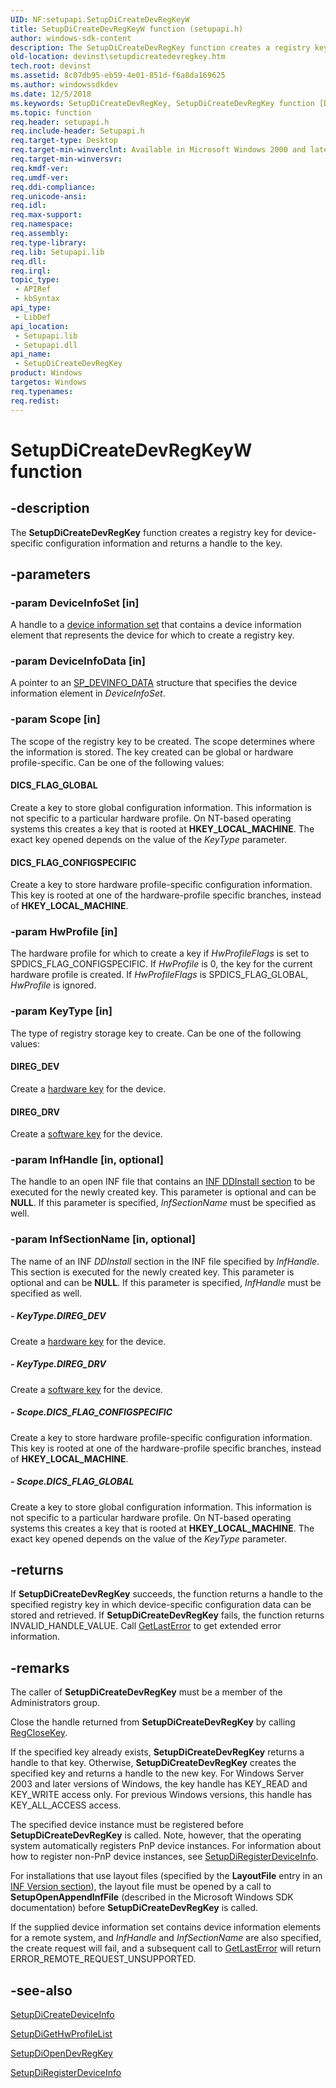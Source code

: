 ```yaml
---
UID: NF:setupapi.SetupDiCreateDevRegKeyW
title: SetupDiCreateDevRegKeyW function (setupapi.h)
author: windows-sdk-content
description: The SetupDiCreateDevRegKey function creates a registry key for device-specific configuration information and returns a handle to the key.
old-location: devinst\setupdicreatedevregkey.htm
tech.root: devinst
ms.assetid: 8c07db95-eb59-4e01-851d-f6a8da169625
ms.author: windowssdkdev
ms.date: 12/5/2018
ms.keywords: SetupDiCreateDevRegKey, SetupDiCreateDevRegKey function [Device and Driver Installation], SetupDiCreateDevRegKeyA, SetupDiCreateDevRegKeyW, devinst.setupdicreatedevregkey, di-rtns_284367d1-6053-4fd1-990b-7028a116ece2.xml, setupapi/SetupDiCreateDevRegKey
ms.topic: function
req.header: setupapi.h
req.include-header: Setupapi.h
req.target-type: Desktop
req.target-min-winverclnt: Available in Microsoft Windows 2000 and later versions of Windows.
req.target-min-winversvr: 
req.kmdf-ver: 
req.umdf-ver: 
req.ddi-compliance: 
req.unicode-ansi: 
req.idl: 
req.max-support: 
req.namespace: 
req.assembly: 
req.type-library: 
req.lib: Setupapi.lib
req.dll: 
req.irql: 
topic_type:
 - APIRef
 - kbSyntax
api_type:
 - LibDef
api_location:
 - Setupapi.lib
 - Setupapi.dll
api_name:
 - SetupDiCreateDevRegKey
product: Windows
targetos: Windows
req.typenames: 
req.redist: 
---
```


# SetupDiCreateDevRegKeyW function


## -description


The <b>SetupDiCreateDevRegKey</b> function creates a registry key for device-specific configuration information and returns a handle to the key. 


## -parameters




### -param DeviceInfoSet [in]

A handle to a <a href="https://msdn.microsoft.com/library/Ff541247(v=VS.85).aspx">device information set</a> that contains a device information element that represents the device for which to create a registry key. 


### -param DeviceInfoData [in]

A pointer to an <a href="https://msdn.microsoft.com/9ad0ef4f-4a67-4f16-8bb1-2242dad0d041">SP_DEVINFO_DATA</a> structure that specifies the device information element in <i>DeviceInfoSet</i>.


### -param Scope [in]

The scope of the registry key to be created. The scope determines where the information is stored. The key created can be global or hardware profile-specific. Can be one of the following values:





#### DICS_FLAG_GLOBAL

Create a key to store global configuration information. This information is not specific to a particular hardware profile. On NT-based operating systems this creates a key that is rooted at <b>HKEY_LOCAL_MACHINE</b>. The exact key opened depends on the value of the <i>KeyType</i> parameter.



#### DICS_FLAG_CONFIGSPECIFIC

Create a key to store hardware profile-specific configuration information. This key is rooted at one of the hardware-profile specific branches, instead of <b>HKEY_LOCAL_MACHINE</b>.


### -param HwProfile [in]

The hardware profile for which to create a key if <i>HwProfileFlags</i> is set to SPDICS_FLAG_CONFIGSPECIFIC. If <i>HwProfile</i> is 0, the key for the current hardware profile is created. If <i>HwProfileFlags</i> is SPDICS_FLAG_GLOBAL, <i>HwProfile</i> is ignored.


### -param KeyType [in]

The type of registry storage key to create. Can be one of the following values:





#### DIREG_DEV

Create a <a href="https://msdn.microsoft.com/3be5c842-d1b6-4c34-8990-e23e2d08dd23">hardware key</a> for the device. 



#### DIREG_DRV

Create a <a href="https://msdn.microsoft.com/5f6fec1a-1134-4765-81be-9b50939e5e66">software key</a> for the device.


### -param InfHandle [in, optional]

The handle to an open INF file that contains an <a href="https://msdn.microsoft.com/library/Ff547344(v=VS.85).aspx">INF DDInstall section</a> to be executed for the newly created key. This parameter is optional and can be <b>NULL</b>. If this parameter is specified, <i>InfSectionName</i> must be specified as well.


### -param InfSectionName [in, optional]

The name of an INF <i>DDInstall</i> section in the INF file specified by <i>InfHandle</i>. This section is executed for the newly created key. This parameter is optional and can be <b>NULL</b>. If this parameter is specified, <i>InfHandle</i> must be specified as well.


##### - KeyType.DIREG_DEV

Create a <a href="https://msdn.microsoft.com/3be5c842-d1b6-4c34-8990-e23e2d08dd23">hardware key</a> for the device. 


##### - KeyType.DIREG_DRV

Create a <a href="https://msdn.microsoft.com/5f6fec1a-1134-4765-81be-9b50939e5e66">software key</a> for the device.


##### - Scope.DICS_FLAG_CONFIGSPECIFIC

Create a key to store hardware profile-specific configuration information. This key is rooted at one of the hardware-profile specific branches, instead of <b>HKEY_LOCAL_MACHINE</b>.


##### - Scope.DICS_FLAG_GLOBAL

Create a key to store global configuration information. This information is not specific to a particular hardware profile. On NT-based operating systems this creates a key that is rooted at <b>HKEY_LOCAL_MACHINE</b>. The exact key opened depends on the value of the <i>KeyType</i> parameter.


## -returns



If <b>SetupDiCreateDevRegKey</b> succeeds, the function returns a handle to the specified registry key in which device-specific configuration data can be stored and retrieved. If <b>SetupDiCreateDevRegKey</b> fails, the function returns INVALID_HANDLE_VALUE. Call <a href="http://go.microsoft.com/fwlink/p/?linkid=169416">GetLastError</a> to get extended error information.




## -remarks



The caller of <b>SetupDiCreateDevRegKey</b> must be a member of the Administrators group.

Close the handle returned from <b>SetupDiCreateDevRegKey</b> by calling <a href="http://go.microsoft.com/fwlink/p/?linkid=194543">RegCloseKey</a>.

If the specified key already exists, <b>SetupDiCreateDevRegKey</b> returns a handle to that key. Otherwise, <b>SetupDiCreateDevRegKey</b> creates the specified key and returns a handle to the new key. For Windows Server 2003 and later versions of Windows, the key handle has KEY_READ and KEY_WRITE access only. For previous Windows versions, this handle has KEY_ALL_ACCESS access. 

The specified device instance must be registered before <b>SetupDiCreateDevRegKey</b> is called. Note, however, that the operating system automatically registers PnP device instances. For information about how to register non-PnP device instances, see <a href="https://msdn.microsoft.com/76b2d1ab-3efb-46e6-8c44-d6913b0eecd5">SetupDiRegisterDeviceInfo</a>.

For installations that use layout files (specified by the <b>LayoutFile</b> entry in an <a href="https://msdn.microsoft.com/53e30950-28a3-4ae3-a351-a917b02c84a5">INF Version section</a>), the layout file must be opened by a call to <b>SetupOpenAppendInfFile</b> (described in the Microsoft Windows SDK documentation) before <b>SetupDiCreateDevRegKey</b> is called.

If the supplied device information set contains device information elements for a remote system, and <i>InfHandle</i> and <i>InfSectionName</i> are also specified, the create request will fail, and a subsequent call to <a href="http://go.microsoft.com/fwlink/p/?linkid=169416">GetLastError</a> will return ERROR_REMOTE_REQUEST_UNSUPPORTED.




## -see-also




<a href="https://msdn.microsoft.com/7d42167f-9af4-4aee-b641-a93ade1e3969">SetupDiCreateDeviceInfo</a>



<a href="https://msdn.microsoft.com/59fc7202-0e03-4eaa-b3ca-7d55be767b1a">SetupDiGetHwProfileList</a>



<a href="https://msdn.microsoft.com/ffa435c8-4a73-454e-be36-cd90ba6e6d11">SetupDiOpenDevRegKey</a>



<a href="https://msdn.microsoft.com/76b2d1ab-3efb-46e6-8c44-d6913b0eecd5">SetupDiRegisterDeviceInfo</a>
 

 

